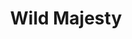 ---
title: "Wild Majesty"
description: "This piece is a portrait of nobility. The deer, with its direct gaze and antlers like crowns, becomes a guardian of the forest—a symbol of quiet strength. Every line of its fur and every curve of its antlers was drawn to honor what needs no words: the dignity of the wild. It’s a work about respect, about connection with nature, about beauty that asserts itself effortlessly."
image: "@assets/projects/23.webp"
---